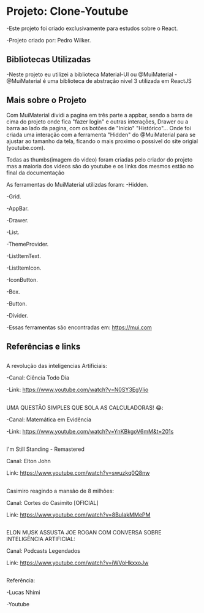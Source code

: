 # Projeto: Clone-Youtube

-Este projeto foi criado exclusivamente para estudos sobre o React.

-Projeto criado por: Pedro Wilker.


## Bibliotecas Utilizadas


-Neste projeto eu utilizei a biblioteca Material-UI ou @MuiMaterial 
-@MuiMaterial é uma biblioteca de abstração nivel 3 utilizada em ReactJS


## Mais sobre o Projeto


Com MuiMaterial dividi a pagina em três parte a appbar, sendo a barra de cima do projeto onde fica "fazer login" e outras interações, Drawer ou a barra ao lado da pagina, com os botões de "Início" "Histórico"... Onde foi criada uma interação com a ferramenta "Hidden" do @MuiMaterial para se ajustar ao tamanho da tela, ficando o mais proximo o possivel do site origial (youtube.com).

Todas as thumbs(imagem do video) foram criadas pelo criador do projeto mas a maioria dos videos são do youtube e os links dos mesmos estão no final da documentação

As ferramentas do MuiMaterial utilizdas foram:
  -Hidden.
  
  -Grid.
  
  -AppBar.
  
  -Drawer.
  
  -List.
  
  -ThemeProvider.
  
  -ListItemText.
  
  -ListItemIcon.
  
  -IconButton.
  
  -Box.
  
  -Button.
  
  -Divider.
  
  -Essas ferramentas são encontradas em: https://mui.com
 
 
 ## Referências e links
 
 
## 
A revolução das inteligencias Artificiais:
 
  -Canal: Ciência Todo Dia
  
  -Link: https://www.youtube.com/watch?v=N0SY3EgVIio 
 
 
## 
UMA QUESTÃO SIMPLES QUE SOLA AS CALCULADORAS! 😂:
 
  -Canal: Matemática em Evidência
  
  -Link: https://www.youtube.com/watch?v=YnKBkgoV6mM&t=201s

##
I'm Still Standing - Remastered
  
  Canal: Elton John
  
  Link: https://www.youtube.com/watch?v=swuzkq0Q8nw
  
##  
Casimiro reagindo a mansão de 8 milhões:
 
  Canal: Cortes do Casimito [OFICIAL]
  
  Link: https://www.youtube.com/watch?v=8BuIakMMePM
  
##
ELON MUSK ASSUSTA JOE ROGAN COM CONVERSA SOBRE INTELIGÊNCIA ARTIFICIAL:
 
  Canal: Podcasts Legendados
  
  Link: https://www.youtube.com/watch?v=iWVoHkxxoJw
  
##
Referência:

  -Lucas Nhimi
  
  -Youtube 
  
  
